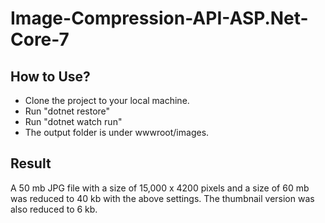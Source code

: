 # Image-Compression-API-ASP.Net-Core-7

## How to Use?

- Clone the project to your local machine.
- Run "dotnet restore"
- Run "dotnet watch run"
- The output folder is under wwwroot/images.

## Result

A 50 mb JPG file with a size of 15,000 x 4200 pixels and a size of 60 mb was reduced to 40 kb with the above settings. The thumbnail version was also reduced to 6 kb.
